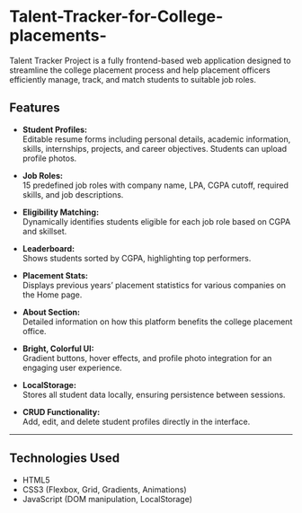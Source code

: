 # Talent-Tracker-for-College-placements-
Talent Tracker Project is a fully frontend-based web application designed to streamline the college placement process and help placement officers efficiently manage, track, and match students to suitable job roles. 
## **Features**

- **Student Profiles:**  
  Editable resume forms including personal details, academic information, skills, internships, projects, and career objectives. Students can upload profile photos.

- **Job Roles:**  
  15 predefined job roles with company name, LPA, CGPA cutoff, required skills, and job descriptions.

- **Eligibility Matching:**  
  Dynamically identifies students eligible for each job role based on CGPA and skillset.

- **Leaderboard:**  
  Shows students sorted by CGPA, highlighting top performers.

- **Placement Stats:**  
  Displays previous years’ placement statistics for various companies on the Home page.

- **About Section:**  
  Detailed information on how this platform benefits the college placement office.

- **Bright, Colorful UI:**  
  Gradient buttons, hover effects, and profile photo integration for an engaging user experience.

- **LocalStorage:**  
  Stores all student data locally, ensuring persistence between sessions.

- **CRUD Functionality:**  
  Add, edit, and delete student profiles directly in the interface.

---

## **Technologies Used**

- HTML5  
- CSS3 (Flexbox, Grid, Gradients, Animations)  
- JavaScript (DOM manipulation, LocalStorage)
